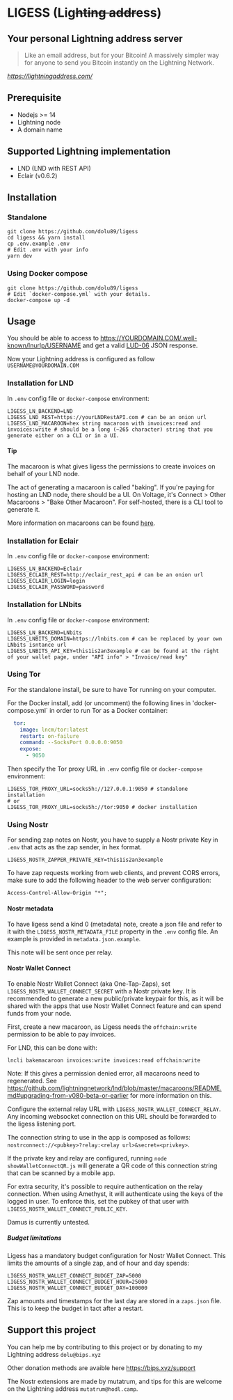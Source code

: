 # LIGESS (**Lig**~~hting addr~~**ess**)

## Your personal Lightning address server
> Like an email address, but for your Bitcoin!
A massively simpler way for anyone to send you Bitcoin instantly on the Lightning Network.

*https://lightningaddress.com/*

## Prerequisite
- Nodejs >= 14
- Lightning node
- A domain name

## Supported Lightning implementation
- LND (LND with REST API)
- Eclair (v0.6.2)

## Installation

### Standalone
``` shell
git clone https://github.com/dolu89/ligess
cd ligess && yarn install
cp .env.example .env
# Edit .env with your info
yarn dev
```

### Using Docker compose
``` shell
git clone https://github.com/dolu89/ligess
# Edit `docker-compose.yml` with your details.
docker-compose up -d
```

## Usage
You should be able to access to https://YOURDOMAIN.COM/.well-known/lnurlp/USERNAME and get a valid [LUD-06](https://github.com/fiatjaf/lnurl-rfc/blob/luds/06.md) JSON response.

Now your Lightning address is configured as follow `USERNAME@YOURDOMAIN.COM`

### Installation for LND
In `.env` config file or `docker-compose` environment:
```
LIGESS_LN_BACKEND=LND
LIGESS_LND_REST=https://yourLNDRestAPI.com # can be an onion url
LIGESS_LND_MACAROON=hex string macaroon with invoices:read and invoices:write # should be a long (~265 character) string that you generate either on a CLI or in a UI.
```

#### Tip

The macaroon is what gives ligess the permissions to create invoices on behalf of your LND node.

The act of generating a macaroon is called "baking".  If you're paying for hosting an LND node, there should be a UI.  On Voltage, it's Connect > Other Macaroons > "Bake Other Macaroon".  For self-hosted, there is a CLI tool to generate it.

More information on macaroons can be found [here](https://github.com/lightningnetwork/lnd/blob/master/docs/macaroons.md).  

### Installation for Eclair
In `.env` config file or `docker-compose` environment:
```
LIGESS_LN_BACKEND=Eclair
LIGESS_ECLAIR_REST=http://eclair_rest_api # can be an onion url
LIGESS_ECLAIR_LOGIN=login
LIGESS_ECLAIR_PASSWORD=password
```

### Installation for LNbits
In `.env` config file or `docker-compose` environment:
```
LIGESS_LN_BACKEND=LNbits
LIGESS_LNBITS_DOMAIN=https://lnbits.com # can be replaced by your own LNbits isntance url
LIGESS_LNBITS_API_KEY=this1is2an3example # can be found at the right of your wallet page, under "API info" > "Invoice/read key"
```

### Using Tor
For the standalone install, be sure to have Tor running on your computer.

For the Docker install, add (or uncomment) the following lines in 'docker-compose.yml` in order to run Tor as a Docker container:
```yml
  tor:
    image: lncm/tor:latest
    restart: on-failure
    command: --SocksPort 0.0.0.0:9050
    expose:
      - 9050
```
Then specify the Tor proxy URL in `.env` config file or `docker-compose` environment:
```
LIGESS_TOR_PROXY_URL=socks5h://127.0.0.1:9050 # standalone installation
# or
LIGESS_TOR_PROXY_URL=socks5h://tor:9050 # docker installation
```

### Using Nostr
For sending zap notes on Nostr, you have to supply a Nostr private Key in `.env` that acts as the zap sender, in hex format.
```
LIGESS_NOSTR_ZAPPER_PRIVATE_KEY=this1is2an3example
```

To have zap requests working from web clients, and prevent CORS errors, make sure to add the following header to the web server configuration:
```
Access-Control-Allow-Origin "*";
```

#### Nostr metadata
To have ligess send a kind 0 (metadata) note, create a json file and refer to it with the `LIGESS_NOSTR_METADATA_FILE` property in the `.env` config file. An example is provided in `metadata.json.example`.

This note will be sent once per relay.

#### Nostr Wallet Connect
To enable Nostr Wallet Connect (aka One-Tap-Zaps), set `LIGESS_NOSTR_WALLET_CONNECT_SECRET` with a Nostr private key. It is recommended to generate a new public/private keypair for this, as it will be shared with the apps that use Nostr Wallet Connect feature and can spend funds from your node.

First, create a new macaroon, as Ligess needs the `offchain:write` permission to be able to pay invoices.

For LND, this can be done with:
```
lncli bakemacaroon invoices:write invoices:read offchain:write
```

Note: If this gives a permission denied error, all macaroons need to regenerated. See https://github.com/lightningnetwork/lnd/blob/master/macaroons/README.md#upgrading-from-v080-beta-or-earlier for more information on this.

Configure the external relay URL with `LIGESS_NOSTR_WALLET_CONNECT_RELAY`. Any incoming websocket connection on this URL should be forwarded to the ligess listening port.

The connection string to use in the app is composed as follows: `nostrconnect://<pubkey>?relay:<relay url>&secret=<privkey>`.

If the private key and relay are configured, running `node showWalletConnectQR.js` will generate a QR code of this connection string that can be scanned by a mobile app.

For extra security, it's possible to require authentication on the relay connection. When using Amethyst, it will authenticate using the keys of the logged in user. To enforce this, set the pubkey of that user with `LIGESS_NOSTR_WALLET_CONNECT_PUBLIC_KEY`.

Damus is currently untested.

##### Budget limitations
Ligess has a mandatory budget configuration for Nostr Wallet Connect. This limits the amounts of a single zap, and of hour and day spends:
```
LIGESS_NOSTR_WALLET_CONNECT_BUDGET_ZAP=5000
LIGESS_NOSTR_WALLET_CONNECT_BUDGET_HOUR=25000
LIGESS_NOSTR_WALLET_CONNECT_BUDGET_DAY=100000
```
Zap amounts and timestamps for the last day are stored in a `zaps.json` file. This is to keep the budget in tact after a restart.

## Support this project
You can help me by contributing to this project or by donating to my Lightning address `dolu@bips.xyz`

Other donation methods are avaible here https://bips.xyz/support

The Nostr extensions are made by mutatrum, and tips for this are welcome on the Lightning address `mutatrum@hodl.camp`.